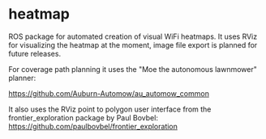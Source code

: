 # heatmap

ROS package for automated creation of visual WiFi heatmaps.
It uses RViz for visualizing the heatmap at the moment, image file export is planned for future releases.


For coverage path planning it uses the "Moe the autonomous lawnmower" planner:

https://github.com/Auburn-Automow/au_automow_common

It also uses the RViz point to polygon user interface from the frontier_exploration package by Paul Bovbel:
https://github.com/paulbovbel/frontier_exploration
